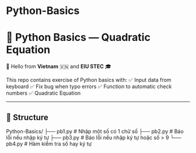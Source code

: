 # Python-Basics
# 🐍 Python Basics — Quadratic Equation  

👋 Hello from **Vietnam** 🇻🇳 and **EIU STEC** 🎓  
 
This repo contains exercise of Python basics with:
✅ Input data from keyboard
✅ Fix bug when typo errors 
✅ Function to automatic check numbers 
✅ Quadratic Equation

---

## 📂 Structure

Python-Basics/
├── pb1.py # Nhập một số có 1 chữ số
├── pb2.py # Báo lỗi nếu nhập ký tự
├── pb3.py # Báo lỗi nếu nhập ký tự hoặc số > 9
└── pb4.py # Hàm kiểm tra số hay ký tự
